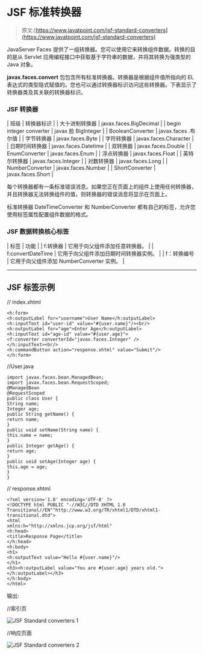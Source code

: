 # JSF 标准转换器

> 原文:[https://www.javatpoint.com/jsf-standard-converters](https://www.javatpoint.com/jsf-standard-converters)

JavaServer Faces 提供了一组转换器。您可以使用它来转换组件数据。转换的目的是从 Servlet 应用编程接口中获取基于字符串的数据，并将其转换为强类型的 Java 对象。

**javax.faces.convert** 包包含所有标准转换器。转换器是根据组件值所指向的 EL 表达式的类型隐式赋值的。您也可以通过转换器标识访问这些转换器。下表显示了转换器类及其关联的转换器标识。

### JSF 转换器

| 班级 | 转换器标识 |
| 大十进制转换器 | javax.faces.BigDecimal |
| begin integer converter | javax 脸 BigInteger |
| BooleanConverter | javax.faces .布尔值 |
| 字节转换器 | javax.faces.Byte |
| 字符转换器 | javax.faces.Character |
| 日期时间转换器 | javax.faces.Datetime |
| 双转换器 | javax.faces.Double |
| EnumConverter | javax.faces.Enum |
| 浮点转换器 | javax.faces.Float |
| 英特尔转换器 | javax.faces.Integer |
| 对数转换器 | javax.faces.Long |
| NumberConverter | javax.faces.Number |
| ShortConverter | javax.faces.Short |

每个转换器都有一条标准错误消息。如果您正在页面上的组件上使用任何转换器，并且转换器无法转换组件的值，则转换器的错误消息将显示在页面上。

标准转换器 DateTimeConverter 和 NumberConverter 都有自己的标签，允许您使用标签属性配置组件数据的格式。

### JSF 数据转换核心标签

| 标签 | 功能 |
| f:转换器 | 它用于向父组件添加任意转换器。 |
| f:convertDateTime | 它用于向父组件添加日期时间转换器实例。 |
| f：转换编号 | 它用于向父组件添加 NumberConverter 实例。 |

* * *

## JSF <converter>标签示例</converter>

// index.xhtml

```
<h:form>
<h:outputLabel for="username">User Name</h:outputLabel>
<h:inputText id="user-id" value="#{user.name}"/><br/>
<h:outputLabel for="age">Enter Age</h:outputLabel>
<h:inputText id="age-id" value="#{user.age}">
<f:converter converterId="javax.faces.Integer" />
</h:inputText><br/>
<h:commandButton action="response.xhtml" value="Submit"/>
</h:form>

```

//User.java

```
import javax.faces.bean.ManagedBean;
import javax.faces.bean.RequestScoped;
@ManagedBean
@RequestScoped
public class User {
String name;
Integer age;
public String getName() {
return name;
}
public void setName(String name) {
this.name = name;
}
public Integer getAge() {
return age;
}
public void setAge(Integer age) {
this.age = age;
}
}  

```

// response.xhtml

```
<?xml version='1.0' encoding='UTF-8' ?>
<!DOCTYPE html PUBLIC "-//W3C//DTD XHTML 1.0 Transitional//EN""http://www.w3.org/TR/xhtml1/DTD/xhtml1-transitional.dtd">
<html 
xmlns:h="http://xmlns.jcp.org/jsf/html"
<h:head>
<title>Response Page</title>
</h:head>
<h:body>
<h1>
<h:outputText value="Hello #{user.name}"/>
</h1>
<h3><h:outputLabel value="You are #{user.age} years old."></h:outputLabel></h3>
</h:body>
</html>

```

输出:

//索引页

![JSF Standard converters 1](../Images/9e7f950abf671a8b3464411e037a352d.png)

//响应页面

![JSF Standard converters 2](../Images/fc77a53f572548099a8ed5d84471c12b.png)